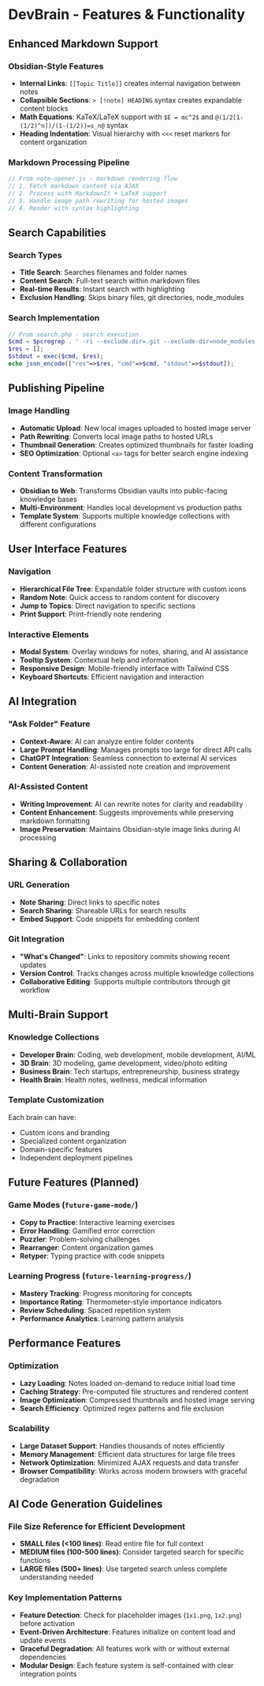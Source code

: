 # DevBrain - Features & Functionality

## Enhanced Markdown Support

### Obsidian-Style Features
- **Internal Links**: `[[Topic Title]]` creates internal navigation between notes
- **Collapsible Sections**: `> [!note] HEADING` syntax creates expandable content blocks
- **Math Equations**: KaTeX/LaTeX support with `$E = mc^2$` and `@(1/2[1-(1/2)^n])/(1-(1/2))=s_n@` syntax
- **Heading Indentation**: Visual hierarchy with `<<<` reset markers for content organization

### Markdown Processing Pipeline
```javascript
// From note-opener.js - markdown rendering flow
// 1. Fetch markdown content via AJAX
// 2. Process with MarkdownIt + LaTeX support
// 3. Handle image path rewriting for hosted images
// 4. Render with syntax highlighting
```

## Search Capabilities

### Search Types
- **Title Search**: Searches filenames and folder names
- **Content Search**: Full-text search within markdown files
- **Real-time Results**: Instant search with highlighting
- **Exclusion Handling**: Skips binary files, git directories, node_modules

### Search Implementation
```php
// From search.php - search execution
$cmd = $pcregrep . ' -ri --exclude-dir=.git --exclude-dir=node_modules "' . $search . '" "' . $DIR_SNIPPETS . '"';
$res = [];
$stdout = exec($cmd, $res);
echo json_encode(["res"=>$res, "cmd"=>$cmd, "stdout"=>$stdout]);
```

## Publishing Pipeline

### Image Handling
- **Automatic Upload**: New local images uploaded to hosted image server
- **Path Rewriting**: Converts local image paths to hosted URLs
- **Thumbnail Generation**: Creates optimized thumbnails for faster loading
- **SEO Optimization**: Optional `<a>` tags for better search engine indexing

### Content Transformation
- **Obsidian to Web**: Transforms Obsidian vaults into public-facing knowledge bases
- **Multi-Environment**: Handles local development vs production paths
- **Template System**: Supports multiple knowledge collections with different configurations

## User Interface Features

### Navigation
- **Hierarchical File Tree**: Expandable folder structure with custom icons
- **Random Note**: Quick access to random content for discovery
- **Jump to Topics**: Direct navigation to specific sections
- **Print Support**: Print-friendly note rendering

### Interactive Elements
- **Modal System**: Overlay windows for notes, sharing, and AI assistance
- **Tooltip System**: Contextual help and information
- **Responsive Design**: Mobile-friendly interface with Tailwind CSS
- **Keyboard Shortcuts**: Efficient navigation and interaction

## AI Integration

### "Ask Folder" Feature
- **Context-Aware**: AI can analyze entire folder contents
- **Large Prompt Handling**: Manages prompts too large for direct API calls
- **ChatGPT Integration**: Seamless connection to external AI services
- **Content Generation**: AI-assisted note creation and improvement

### AI-Assisted Content
- **Writing Improvement**: AI can rewrite notes for clarity and readability
- **Content Enhancement**: Suggests improvements while preserving markdown formatting
- **Image Preservation**: Maintains Obsidian-style image links during AI processing

## Sharing & Collaboration

### URL Generation
- **Note Sharing**: Direct links to specific notes
- **Search Sharing**: Shareable URLs for search results
- **Embed Support**: Code snippets for embedding content

### Git Integration
- **"What's Changed"**: Links to repository commits showing recent updates
- **Version Control**: Tracks changes across multiple knowledge collections
- **Collaborative Editing**: Supports multiple contributors through git workflow

## Multi-Brain Support

### Knowledge Collections
- **Developer Brain**: Coding, web development, mobile development, AI/ML
- **3D Brain**: 3D modeling, game development, video/photo editing
- **Business Brain**: Tech startups, entrepreneurship, business strategy
- **Health Brain**: Health notes, wellness, medical information

### Template Customization
Each brain can have:
- Custom icons and branding
- Specialized content organization
- Domain-specific features
- Independent deployment pipelines

## Future Features (Planned)

### Game Modes (`future-game-mode/`)
- **Copy to Practice**: Interactive learning exercises
- **Error Handling**: Gamified error correction
- **Puzzler**: Problem-solving challenges
- **Rearranger**: Content organization games
- **Retyper**: Typing practice with code snippets

### Learning Progress (`future-learning-progress/`)
- **Mastery Tracking**: Progress monitoring for concepts
- **Importance Rating**: Thermometer-style importance indicators
- **Review Scheduling**: Spaced repetition system
- **Performance Analytics**: Learning pattern analysis

## Performance Features

### Optimization
- **Lazy Loading**: Notes loaded on-demand to reduce initial load time
- **Caching Strategy**: Pre-computed file structures and rendered content
- **Image Optimization**: Compressed thumbnails and hosted image serving
- **Search Efficiency**: Optimized regex patterns and file exclusion

### Scalability
- **Large Dataset Support**: Handles thousands of notes efficiently
- **Memory Management**: Efficient data structures for large file trees
- **Network Optimization**: Minimized AJAX requests and data transfer
- **Browser Compatibility**: Works across modern browsers with graceful degradation

## AI Code Generation Guidelines

### File Size Reference for Efficient Development
- **SMALL files (<100 lines)**: Read entire file for full context
- **MEDIUM files (100-500 lines)**: Consider targeted search for specific functions
- **LARGE files (500+ lines)**: Use targeted search unless complete understanding needed

### Key Implementation Patterns
- **Feature Detection**: Check for placeholder images (`1x1.png`, `1x2.png`) before activation
- **Event-Driven Architecture**: Features initialize on content load and update events
- **Graceful Degradation**: All features work with or without external dependencies
- **Modular Design**: Each feature system is self-contained with clear integration points

